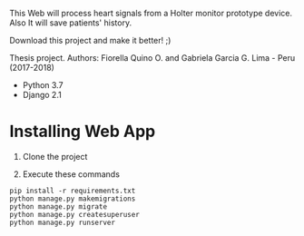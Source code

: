 This Web will process heart signals from a Holter monitor prototype device.
Also It will save patients' history.

Download this project and make it better! ;)

Thesis project.
Authors: Fiorella Quino O. and Gabriela Garcia G.
Lima - Peru (2017-2018)

* Python 3.7
* Django 2.1

# Installing Web App

1. Clone the project

2. Execute these commands

```
pip install -r requirements.txt
python manage.py makemigrations
python manage.py migrate
python manage.py createsuperuser
python manage.py runserver
```
